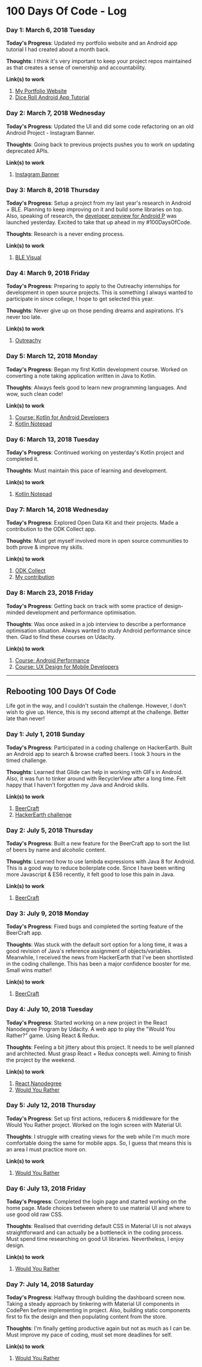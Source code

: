 # 100 Days Of Code - Log

### Day 1: March 6, 2018 Tuesday

**Today's Progress**: Updated my portfolio website and an Android app tutorial I had created about a month back.

**Thoughts**: I think it's very important to keep your project repos maintained as that creates a sense of ownership and accountability.

**Link(s) to work**
1. [My Portfolio Website](http://shrreya.io/)
2. [Dice Roll Android App Tutorial](https://github.com/Shrreya/Dice-Roll)

### Day 2: March 7, 2018 Wednesday

**Today's Progress**: Updated the UI and did some code refactoring on an old Android Project - Instagram Banner.

**Thoughts**: Going back to previous projects pushes you to work on updating deprecated APIs.

**Link(s) to work**
1. [Instagram Banner](https://github.com/Shrreya/Instagram-Banner)

### Day 3: March 8, 2018 Thursday

**Today's Progress**: Setup a project from my last year's research in Android + BLE. Planning to keep improving on it and build some libraries on top. Also, speaking of research, the [developer preview for Android P](https://android-developers.googleblog.com/2018/03/previewing-android-p.html) was launched yesterday. Excited to take that up ahead in my #100DaysOfCode.

**Thoughts**: Research is a never ending process.

**Link(s) to work**
1. [BLE Visual](https://github.com/Shrreya/BLE-Visual)

### Day 4: March 9, 2018 Friday

**Today's Progress**: Preparing to apply to the Outreachy internships for development in open source projects. This is something I always wanted to participate in since college, I hope to get selected this year.

**Thoughts**: Never give up on those pending dreams and aspirations. It's never too late.

**Link(s) to work**
1. [Outreachy](https://www.outreachy.org/)

### Day 5: March 12, 2018 Monday

**Today's Progress**: Began my first Kotlin development course. Worked on converting a note taking application written in Java to Kotlin.

**Thoughts**: Always feels good to learn new programming languages. And wow, such clean code!

**Link(s) to work**
1. [Course: Kotlin for Android Developers](https://udacity.com/course/kotlin-for-android-developers--ud888)
2. [Kotlin Notepad](https://github.com/Shrreya/kotlin-notepad)

### Day 6: March 13, 2018 Tuesday

**Today's Progress**: Continued working on yesterday's Kotlin project and completed it.

**Thoughts**: Must maintain this pace of learning and development.

**Link(s) to work**
1. [Kotlin Notepad](https://github.com/Shrreya/kotlin-notepad)

### Day 7: March 14, 2018 Wednesday

**Today's Progress**: Explored Open Data Kit and their projects. Made a contribution to the ODK Collect app.

**Thoughts**: Must get myself involved more in open source communities to both prove & improve my skills.

**Link(s) to work**
1. [ODK Collect](https://github.com/Shrreya/collect)
2. [My contribution](https://github.com/opendatakit/collect/pull/2017)

### Day 8: March 23, 2018 Friday

**Today's Progress**: Getting back on track with some practice of design-minded development and performance optimisation.

**Thoughts**: Was once asked in a job interview to describe a performance optimisation situation. Always wanted to study Android performance since then. Glad to find these courses on Udacity.

**Link(s) to work**
1. [Course: Android Performance](https://classroom.udacity.com/courses/ud825)
2. [Course: UX Design for Mobile Developers](https://classroom.udacity.com/courses/ud849)

---

## Rebooting 100 Days Of Code

Life got in the way, and I couldn't sustain the challenge. However, I don't wish to give up. Hence, this is my second attempt at the challenge. Better late than never!

### Day 1: July 1, 2018 Sunday

**Today's Progress**: Participated in a coding challenge on HackerEarth. Built an Android app to search & browse crafted beers. I took 3 hours in the timed challenge.

**Thoughts**: Learned that Glide can help in working with GIFs in Android. Also, it was fun to tinker around with RecyclerView after a long time. Felt happy that I haven't forgotten my Java and Android skills.

**Link(s) to work**
1. [BeerCraft](https://github.com/Shrreya/BeerCraft)
2. [HackerEarth challenge](https://www.hackerearth.com/challenge/hiring/thoughtworks-mobile-developer-hiring-challenge-1/)

### Day 2: July 5, 2018 Thursday

**Today's Progress**: Built a new feature for the BeerCraft app to sort the list of beers by name and alcoholic content.

**Thoughts**: Learned how to use lambda expressions with Java 8 for Android. This is a good way to reduce boilerplate code. Since I have been writing more Javascript & ES6 recently, it felt good to lose this pain in Java.

**Link(s) to work**
1. [BeerCraft](https://github.com/Shrreya/BeerCraft)

### Day 3: July 9, 2018 Monday

**Today's Progress**: Fixed bugs and completed the sorting feature of the BeerCraft app.

**Thoughts**: Was stuck with the default sort option for a long time, it was a good revision of Java's reference assignment of objects/variables. Meanwhile, I received the news from HackerEarth that I've been shortlisted in the coding challenge. This has been a major confidence booster for me. Small wins matter!

**Link(s) to work**
1. [BeerCraft](https://github.com/Shrreya/BeerCraft)

### Day 4: July 10, 2018 Tuesday

**Today's Progress**: Started working on a new project in the React Nanodegree Program by Udacity. A web app to play the "Would You Rather?" game. Using React & Redux.

**Thoughts**: Feeling a bit jittery about this project. It needs to be well planned and architected. Must grasp React + Redux concepts well. Aiming to finish the project by the weekend.

**Link(s) to work**
1. [React Nanodegree](https://in.udacity.com/course/react-nanodegree--nd019)
2. [Would You Rather](https://github.com/Shrreya/Would-You-Rather)

### Day 5: July 12, 2018 Thursday

**Today's Progress**: Set up first actions, reducers & middleware for the Would You Rather project. Worked on the login screen with Material UI.

**Thoughts**: I struggle with creating views for the web while I'm much more comfortable doing the same for mobile apps. So, I guess that means this is an area I must practice more on.

**Link(s) to work**
1. [Would You Rather](https://github.com/Shrreya/Would-You-Rather)

### Day 6: July 13, 2018 Friday

**Today's Progress**: Completed the login page and started working on the home page. Made choices between where to use material UI and where to use good old raw CSS.

**Thoughts**: Realised that overriding default CSS in Material UI is not always straightforward and can actually be a bottleneck in the coding process. Must spend time researching on good UI libraries. Nevertheless, I enjoy design.

**Link(s) to work**
1. [Would You Rather](https://github.com/Shrreya/Would-You-Rather)

### Day 7: July 14, 2018 Saturday

**Today's Progress**: Halfway through building the dashboard screen now. Taking a steady approach by tinkering with Material UI components in CodePen before implementing in project. Also, building static components first to fix the design and then populating content from the store.

**Thoughts**: I'm finally getting productive again but not as much as I can be. Must improve my pace of coding, must set more deadlines for self.

**Link(s) to work**
1. [Would You Rather](https://github.com/Shrreya/Would-You-Rather)

